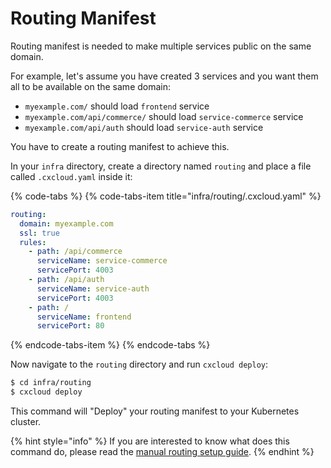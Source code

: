# Routing Manifest

Routing manifest is needed to make multiple services public on the same domain.

For example, let's assume you have created 3 services and you want them all to be available on the same domain:

* `myexample.com/` should load `frontend` service
* `myexample.com/api/commerce/` should load `service-commerce` service
* `myexample.com/api/auth` should load `service-auth` service

You have to create a routing manifest to achieve this.

In your `infra` directory, create a directory named `routing` and place a file called `.cxcloud.yaml` inside it:

{% code-tabs %}
{% code-tabs-item title="infra/routing/.cxcloud.yaml" %}
```yaml
routing:
  domain: myexample.com
  ssl: true
  rules:
    - path: /api/commerce
      serviceName: service-commerce
      servicePort: 4003
    - path: /api/auth
      serviceName: service-auth
      servicePort: 4003
    - path: /
      serviceName: frontend
      servicePort: 80
```
{% endcode-tabs-item %}
{% endcode-tabs %}

Now navigate to the `routing` directory and run `cxcloud deploy`:

```bash
$ cd infra/routing
$ cxcloud deploy
```

This command will "Deploy" your routing manifest to your Kubernetes cluster. 

{% hint style="info" %}
If you are interested to know what does this command do, please read the [manual routing setup guide](../manual-deployment-guideline/manually-defining-routing.md).
{% endhint %}

